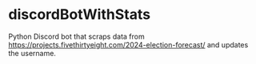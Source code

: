 # discordBotWithStats
Python Discord bot that scraps data from https://projects.fivethirtyeight.com/2024-election-forecast/ and updates the username.
